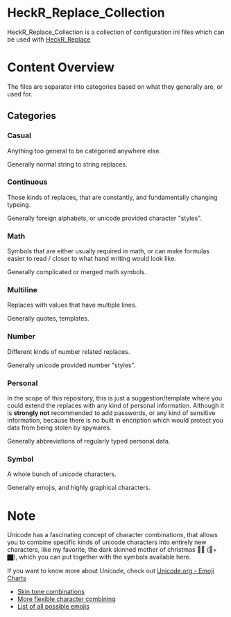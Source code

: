 # HeckR_Replace_Collection

HeckR_Replace_Collection is a collection of configuration ini files which can be used with [HeckR_Replace](https://github.com/Heck-R/HeckR_Replace)

# Content Overview

The files are separater into categories based on what they generally are, or used for.

## Categories

### Casual

Anything too general to be categoried anywhere else.

Generally normal string to string replaces.

### Continuous

Those kinds of replaces, that are constantly, and fundamentally changing typeing.

Generally foreign alphabets, or unicode provided character "styles".

### Math

Symbols that are either usually required in math, or can make formulas easier to read / closer to what hand writing would look like.

Generally complicated or merged math symbols.

### Multiline

Replaces with values that have multiple lines.

Generally quotes, templates.

### Number

Different kinds of number related replaces.

Generally unicode provided number "styles".

### Personal

In the scope of this repository, this is just a suggestion/template where you could extend the replaces with any kind of personal information. Although it is **strongly not** recommended to add passwords, or any kind of sensitive information, because there is no built in encription which would protect you data from being stolen by spywares.

Generally abbreviations of regularly typed personal data.

### Symbol

A whole bunch of unicode characters.

Generally emojis, and highly graphical characters.

# Note

Unicode has a fascinating concept of character combinations, that allows you to combine specific kinds of unicode characters into entirely new characters, like my favorite, the dark skinned mother of christmas 🤶🏿 (🤶+ 🏿), which you can put together with the symbols available here.

If you want to know more about Unicode, check out [Unicode.org - Emoji Charts](https://unicode.org/emoji/charts/index.html)
- [Skin tone combinations](https://unicode.org/emoji/charts/full-emoji-modifiers.html)
- [More flexible character combining](https://unicode.org/emoji/charts/emoji-zwj-sequences.html)
- [List of all possible emojis](https://unicode.org/emoji/charts/full-emoji-list.html)
